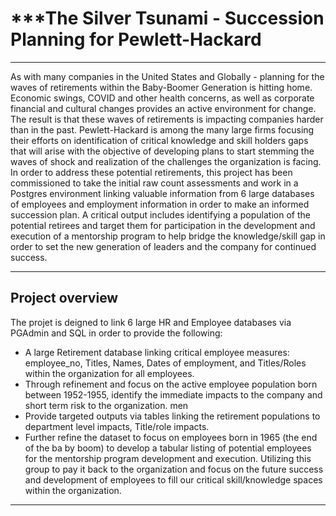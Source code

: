 # ***The Silver Tsunami - Succession Planning for Pewlett-Hackard
_____________________________________________________________________________________________________________________________
As with many companies in the United States and Globally - planning for the waves of retirements within the  Baby-Boomer Generation is hitting home.  Economic swings, COVID and other health concerns, as well as corporate financial and cultural changes provides an active environment for change.  The result is that these waves of retirements is impacting companies harder than in the past. 
Pewlett-Hackard is among the many large firms focusing their efforts on identification of critical knowledge and skill holders gaps that will arise with the objective of developing plans to start stemming the waves of shock and realization of the challenges the organization is facing. 
In order to address these potential retirements, this project has been commissioned to take the initial raw count assessments and work in a Postgres environment linking valuable information from 6 large databases of employees and employment information in order to make an informed succession plan.  A critical output includes identifying a population of the potential retirees and target them for participation in the development and execution of a mentorship program to help bridge the knowledge/skill gap in order to set the new generation of leaders and the company for continued success.  
_____________________________________________________________________________________________________________________________
## Project overview
The projet is deigned to link 6 large HR and Employee databases via PGAdmin and SQL in order to provide the following:
- A large Retirement database linking critical employee measures: employee_no, Titles, Names, Dates of employment, and Titles/Roles within the organization for all employees.
- Through refinement and focus on the active employee population born between 1952-1955, identify the immediate impacts to the company and short term risk to the organization.  men
- Provide targeted outputs via tables linking the retirement populations to department level impacts, Title/role impacts.
- Further refine the dataset to focus on employees born in 1965 (the end of the ba by boom) to develop a tabular listing of potential employees for the mentorship program development and execution.  Utilizing this group to pay it back to the organization and focus on the future success and development of employees to fill our critical skill/knowledge spaces within the organization.
_____________________________________________________________________________________________________________________________
